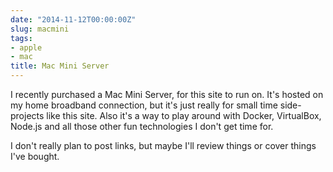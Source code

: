 ```yaml
---
date: "2014-11-12T00:00:00Z"
slug: macmini
tags:
- apple
- mac
title: Mac Mini Server
---
```


I recently purchased a Mac Mini Server, for this site to run on. It's hosted on my home broadband connection, but it's just really for small time side-projects like this site. Also it's a way to play around with Docker, VirtualBox, Node.js and all those other fun technologies I don't get time for.

I don't really plan to post links, but maybe I'll review things or cover things I've bought.
